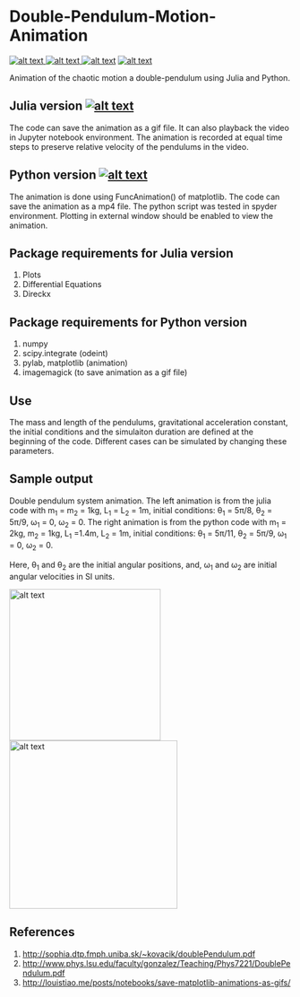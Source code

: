 # Double-Pendulum-Motion-Animation
<p float="left">
<a href = "https://github.com/zaman13/Double-Pendulum-Motion-Animation/tree/master/Julia%20Code"> <img src="https://img.shields.io/badge/Language-Julia-blue" alt="alt text"> </a>
<a href = "https://github.com/zaman13/Double-Pendulum-Motion-Animation/tree/master/Python%20Code"> <img src="https://img.shields.io/badge/Language-Python-blue" alt="alt text"> </a>
<a href = "https://github.com/zaman13/Double-Pendulum-Motion-Animation/blob/master/LICENSE"> <img src="https://img.shields.io/badge/license-MIT-green" alt="alt text"></a>
<a href = "https://github.com/zaman13/Double-Pendulum-Motion-Animation"> <img src="https://img.shields.io/badge/version-1.2-red" alt="alt text"> </a>
</p>
Animation of the chaotic motion a double-pendulum using Julia and Python.

## Julia version <a href = "https://github.com/zaman13/Double-Pendulum-Motion-Animation/tree/master/Julia%20Code"> <img src="https://img.shields.io/badge/Language-Julia-blue" alt="alt text"> </a>
The code can save the animation as a gif file. It can also playback the video in Jupyter notebook environment. The animation is recorded at equal time steps to preserve relative velocity of the pendulums in the video.

## Python version <a href = "https://github.com/zaman13/Double-Pendulum-Motion-Animation/tree/master/Python%20Code"> <img src="https://img.shields.io/badge/Language-Python-blue" alt="alt text"> </a>
The animation is done using FuncAnimation() of matplotlib. The code can save the animation as a mp4 file. The python script was tested in spyder environment. Plotting in external window should be enabled to view the animation.



## Package requirements for Julia version
 1. Plots
 2. Differential Equations
 3. Direckx

## Package requirements for Python version
 1. numpy
 2. scipy.integrate (odeint)
 3. pylab, matplotlib (animation) 
 4. imagemagick (to save animation as a gif file)


## Use
The mass and length of the pendulums, gravitational acceleration constant, the initial conditions and the simulaiton duration are defined at the beginning of the code. Different cases can be simulated by changing these parameters. 




## Sample output
Double pendulum system animation. The left animation is from the julia code with m<sub>1</sub> = m<sub>2</sub> = 1kg, L<sub>1</sub> = L<sub>2</sub> = 1m, initial conditions: θ<sub>1</sub> = 5π/8, θ<sub>2</sub> = 5π/9, ω<sub>1</sub> = 0, ω<sub>2</sub> = 0. The right animation is from the python code with m<sub>1</sub> = 2kg, m<sub>2</sub> = 1kg, L<sub>1</sub> =1.4m,  L<sub>2</sub> = 1m, initial conditions: θ<sub>1</sub> = 5π/11, θ<sub>2</sub> = 5π/9, ω<sub>1</sub> = 0, ω<sub>2</sub> = 0. 


Here, θ<sub>1</sub> and θ<sub>2</sub> are the initial angular positions, and, ω<sub>1</sub> and ω<sub>2</sub> are initial angular velocities in SI units.

<p>
<img src="https://github.com/zaman13/Double-Pendulum-Motion-Animation/blob/master/sample_output.gif" alt="alt text" height="270">
<img src="https://github.com/zaman13/Double-Pendulum-Motion-Animation/blob/master/sample_output_2.gif" alt="alt text" height="300">
</p>


## References
1. http://sophia.dtp.fmph.uniba.sk/~kovacik/doublePendulum.pdf
2. http://www.phys.lsu.edu/faculty/gonzalez/Teaching/Phys7221/DoublePendulum.pdf
3. http://louistiao.me/posts/notebooks/save-matplotlib-animations-as-gifs/

